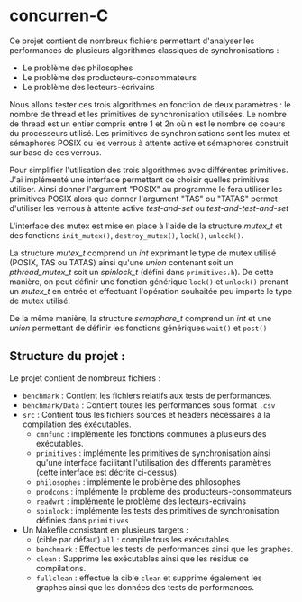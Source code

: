 # concurren-C

Ce projet contient de nombreux fichiers permettant d'analyser les performances de plusieurs algorithmes classiques de synchronisations :
* Le problème des philosophes
* Le problème des producteurs-consommateurs
* Le problème des lecteurs-écrivains

Nous allons tester ces trois algorithmes en fonction de deux paramètres : le nombre de thread et les primitives de synchronisation utilisées.
Le nombre de thread est un entier compris entre 1 et 2n où n est le nombre de coeurs du processeurs utilisé. Les primitives de synchronisations sont les mutex et sémaphores POSIX ou les verrous à attente active et sémaphores construit sur base de ces verrous.

Pour simplifier l'utilisation des trois algorithmes avec différentes primitives. J'ai implémenté une interface permettant de choisir quelles primitives utiliser. Ainsi donner l'argument "POSIX" au programme le fera utiliser les primitives POSIX alors que donner l'argument "TAS" ou "TATAS" permet d'utiliser les verrous à attente active *test-and-set* ou *test-and-test-and-set* 

L'interface des mutex est mise en place à l'aide de la structure *mutex_t* et des fonctions ``init_mutex()``, ``destroy_mutex()``, ``lock()``, ``unlock()``.

La structure *mutex_t* comprend un *int* exprimant le type de mutex utilisé (POSIX, TAS ou TATAS) ainsi qu'une *union* contenant soit un *pthread_mutex_t* soit un *spinlock_t* (défini dans ``primitives.h``). De cette manière, on peut définir une fonction générique ``lock()`` et ``unlock()`` prenant un *mutex_t* en entrée et effectuant l'opération souhaitée peu importe le type de mutex utilisé.

De la même manière, la structure *semaphore_t* comprend un *int* et une *union* permettant de définir les fonctions génériques ``wait()`` et ``post()``

## Structure du projet :

Le projet contient de nombreux fichiers :
* ``benchmark`` : Contient les fichiers relatifs aux tests de performances.
* ``benchmark/Data`` : Contient toutes les performances sous format ``.csv``
* ``src`` : Contient tous les fichiers sources et headers nécéssaires à la compilation des éxécutables.
  - ``cmnfunc`` : implémente les fonctions communes à plusieurs des exécutables.
  - ``primitives`` : implémente les primitives de synchronisation ainsi qu'une interface facilitant l'utilisation des différents paramètres (cette interface est décrite ci-dessus).
  - ``philosophes`` : implémente le problème des philosophes
  - ``prodcons`` : implémente le problème des producteurs-consommateurs
  - ``readwrt`` : implémente le problème des lecteurs-écrivains
  - ``spinlock`` : implémente les tests des primitives de synchronisation définies dans ``primitives``
* Un Makefile consistant en plusieurs targets :
  - (cible par défaut) ``all`` : compile tous les exécutables.
  - ``benchmark`` : Effectue les tests de performances ainsi que les graphes.
  - ``clean`` : Supprime les exécutables ainsi que les résidus de compilations.
  - ``fullclean`` : effectue la cible ``clean`` et supprime également les graphes ainsi que les données des tests de performances.